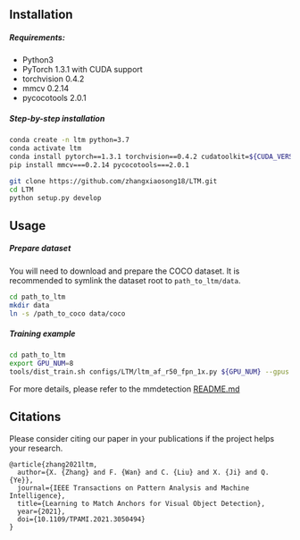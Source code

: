 ## Installation 

##### Requirements:
- Python3
- PyTorch 1.3.1 with CUDA support
- torchvision 0.4.2
- mmcv 0.2.14
- pycocotools 2.0.1


##### Step-by-step installation

```bash
conda create -n ltm python=3.7
conda activate ltm
conda install pytorch==1.3.1 torchvision==0.4.2 cudatoolkit=${CUDA_VERSION} -c pytorch
pip install mmcv===0.2.14 pycocotools===2.0.1

git clone https://github.com/zhangxiaosong18/LTM.git
cd LTM
python setup.py develop
```


## Usage
##### Prepare dataset
You will need to download and prepare the COCO dataset. It is recommended to symlink the dataset root to `path_to_ltm/data`.

```bash
cd path_to_ltm
mkdir data
ln -s /path_to_coco data/coco
```

##### Training example

```bash
cd path_to_ltm
export GPU_NUM=8
tools/dist_train.sh configs/LTM/ltm_af_r50_fpn_1x.py ${GPU_NUM} --gpus ${GPU_NUM} --autoscale-lr --validate
```

For more details, please refer to the mmdetection [README.md](MMDET_README.md)


## Citations
Please consider citing our paper in your publications if the project helps your research.
```
@article{zhang2021ltm,
  author={X. {Zhang} and F. {Wan} and C. {Liu} and X. {Ji} and Q. {Ye}},
  journal={IEEE Transactions on Pattern Analysis and Machine Intelligence}, 
  title={Learning to Match Anchors for Visual Object Detection}, 
  year={2021},
  doi={10.1109/TPAMI.2021.3050494}
}
```
